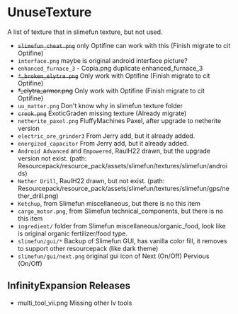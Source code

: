 # UnuseTexture

A list of texture that in slimefun texture, but not used.

* ~~`slimefun_cheat.png`~~ only Optifine can work with this (Finish migrate to cit Optifine)
* `interface.png` maybe is original android interface picture?
* `enhanced_furnace_3` - Copia.png duplicate enhanced_furnace_3
* ~~`*_broken_elytra.png`~~ Only work with Optifine (Finish migrate to cit Optifine)
* ~~*_elytra_armor.png~~ Only work with Optifine (Finish migrate to cit Optifine)
* `uu_matter.png` Don't know why in slimefun texture folder
* ~~`crook.png`~~ ExoticGraden missing texture (Already migrate)
* `netherite_paxel.png` FluffyMachines Paxel, after upgrade to netherite version
* `electric_ore_grinder3` From Jerry add, but it already added.
* `energized_capacitor` From Jerry add, but it already added.
* `Android Advanced` and `Empowered`, RaulH22 drawn, but the upgrade version not exist. (path: Resourcepack/resource_pack/assets/slimefun/textures/slimefun/androids)
* `Nether Drill`, RaulH22 drawn, but not exist. (path: Resourcepack/resource_pack/assets/slimefun/textures/slimefun/gps/nether_drill.png)
* `Ketchup`, from Slimefun miscellaneous, but there is no this item
* `cargo_motor.png`, from Slimefun technical_components, but there is no this item
* `ingredient/` folder from Slimefun miscellaneous/organic_food, look like is original organic fertilizer/food type.
* `slimefun/gui/*` Backup of Slimefun GUI, has vanilla color fill, it removes to support other resourcepack (like dark theme)
* `slimefun/gui/next.png` original gui icon of Next (On/Off) Pervious (On/Off)

## InfinityExpansion Releases

* multi_tool_vii.png Missing other lv tools
